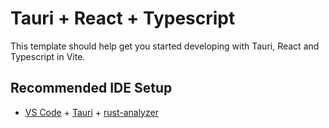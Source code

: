 # Tauri + React + Typescript

This template should help get you started developing with Tauri, React and Typescript in Vite.

## Recommended IDE Setup

- [VS Code](https://code.visualstudio.com/) + [Tauri](https://marketplace.visualstudio.com/items?itemName=tauri-apps.tauri-vscode) + [rust-analyzer](https://marketplace.visualstudio.com/items?itemName=rust-lang.rust-analyzer)

<!-- Make sure you have installed the prerequisites for your OS: https://tauri.app/start/prerequisites/, then run:
  cd ollama
  bun install
  bun run tauri android init

For Desktop development, run:
  bun run tauri dev

For Android development, run:
  bun run tauri android dev -->